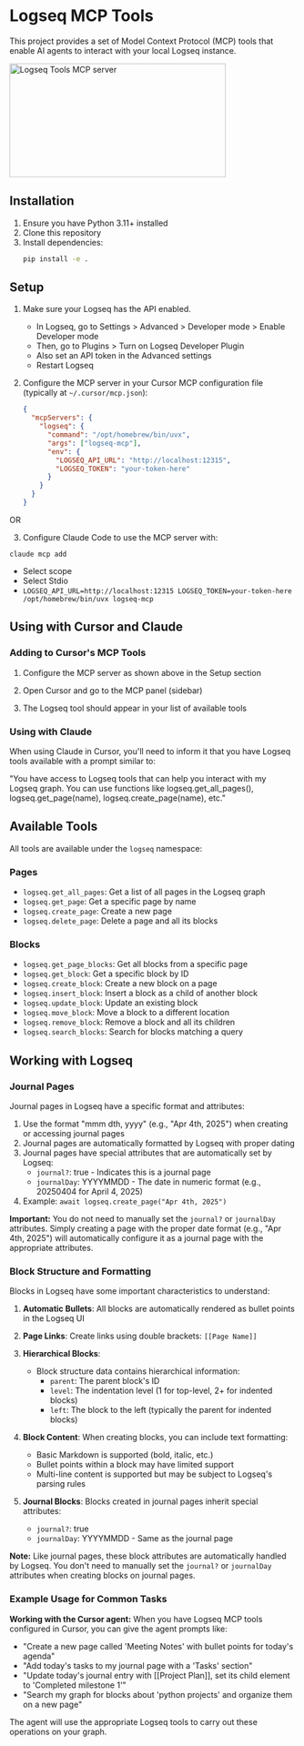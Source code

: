 # Logseq MCP Tools

This project provides a set of Model Context Protocol (MCP) tools that enable AI agents to interact with your local Logseq instance.

<a href="https://glama.ai/mcp/servers/@apw124/logseq-mcp">
  <img width="380" height="200" src="https://glama.ai/mcp/servers/@apw124/logseq-mcp/badge" alt="Logseq Tools MCP server" />
</a>

## Installation

1. Ensure you have Python 3.11+ installed
2. Clone this repository
3. Install dependencies:
   ```bash
   pip install -e .
   ```

## Setup

1. Make sure your Logseq has the API enabled. 
   - In Logseq, go to Settings > Advanced > Developer mode > Enable Developer mode
   - Then, go to Plugins > Turn on Logseq Developer Plugin
   - Also set an API token in the Advanced settings
   - Restart Logseq

2. Configure the MCP server in your Cursor MCP configuration file (typically at `~/.cursor/mcp.json`):
   ```json
   {
     "mcpServers": {
       "logseq": {
         "command": "/opt/homebrew/bin/uvx",
         "args": ["logseq-mcp"],
         "env": {
           "LOGSEQ_API_URL": "http://localhost:12315",
           "LOGSEQ_TOKEN": "your-token-here"
         }
       }
     }
   }
   ```
OR

3. Configure Claude Code to use the MCP server with:
```
claude mcp add
```
- Select scope
- Select Stdio
- `LOGSEQ_API_URL=http://localhost:12315 LOGSEQ_TOKEN=your-token-here /opt/homebrew/bin/uvx logseq-mcp`

## Using with Cursor and Claude

### Adding to Cursor's MCP Tools

1. Configure the MCP server as shown above in the Setup section

2. Open Cursor and go to the MCP panel (sidebar)

3. The Logseq tool should appear in your list of available tools

### Using with Claude

When using Claude in Cursor, you'll need to inform it that you have Logseq tools available with a prompt similar to:

"You have access to Logseq tools that can help you interact with my Logseq graph. You can use functions like logseq.get_all_pages(), logseq.get_page(name), logseq.create_page(name), etc."

## Available Tools

All tools are available under the `logseq` namespace:

### Pages
- `logseq.get_all_pages`: Get a list of all pages in the Logseq graph
- `logseq.get_page`: Get a specific page by name
- `logseq.create_page`: Create a new page
- `logseq.delete_page`: Delete a page and all its blocks

### Blocks
- `logseq.get_page_blocks`: Get all blocks from a specific page
- `logseq.get_block`: Get a specific block by ID
- `logseq.create_block`: Create a new block on a page
- `logseq.insert_block`: Insert a block as a child of another block
- `logseq.update_block`: Update an existing block
- `logseq.move_block`: Move a block to a different location
- `logseq.remove_block`: Remove a block and all its children
- `logseq.search_blocks`: Search for blocks matching a query

## Working with Logseq

### Journal Pages

Journal pages in Logseq have a specific format and attributes:

1. Use the format "mmm dth, yyyy" (e.g., "Apr 4th, 2025") when creating or accessing journal pages
2. Journal pages are automatically formatted by Logseq with proper dating
3. Journal pages have special attributes that are automatically set by Logseq:
   - `journal?`: true - Indicates this is a journal page
   - `journalDay`: YYYYMMDD - The date in numeric format (e.g., 20250404 for April 4, 2025)
4. Example: `await logseq.create_page("Apr 4th, 2025")`

**Important:** You do not need to manually set the `journal?` or `journalDay` attributes. Simply creating a page with the proper date format (e.g., "Apr 4th, 2025") will automatically configure it as a journal page with the appropriate attributes.

### Block Structure and Formatting

Blocks in Logseq have some important characteristics to understand:

1. **Automatic Bullets**: All blocks are automatically rendered as bullet points in the Logseq UI
2. **Page Links**: Create links using double brackets: `[[Page Name]]`
3. **Hierarchical Blocks**:
   - Block structure data contains hierarchical information:
     - `parent`: The parent block's ID
     - `level`: The indentation level (1 for top-level, 2+ for indented blocks)
     - `left`: The block to the left (typically the parent for indented blocks)

4. **Block Content**: When creating blocks, you can include text formatting:
   - Basic Markdown is supported (bold, italic, etc.)
   - Bullet points within a block may have limited support
   - Multi-line content is supported but may be subject to Logseq's parsing rules

5. **Journal Blocks**: Blocks created in journal pages inherit special attributes:
   - `journal?`: true
   - `journalDay`: YYYYMMDD - Same as the journal page

**Note:** Like journal pages, these block attributes are automatically handled by Logseq. You don't need to manually set the `journal?` or `journalDay` attributes when creating blocks on journal pages.

### Example Usage for Common Tasks

**Working with the Cursor agent:**
When you have Logseq MCP tools configured in Cursor, you can give the agent prompts like:

- "Create a new page called 'Meeting Notes' with bullet points for today's agenda"
- "Add today's tasks to my journal page with a 'Tasks' section"
- "Update today's journal entry with [[Project Plan]], set its child element to 'Completed milestone 1'"
- "Search my graph for blocks about 'python projects' and organize them on a new page"

The agent will use the appropriate Logseq tools to carry out these operations on your graph.